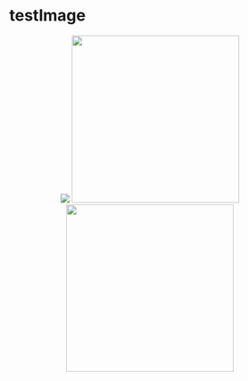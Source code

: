 # testImage

<p align="center">
  <img src="https://downloader.disk.yandex.ru/preview/9b1fca7161ed16546c5ae5f07ba09e946244f44d1be8f101de43418f3a7bf939/660c37db/ud6Hp4MQRadY-PJDZ0hWYUwbctcD4fzDrusCSMTmj7vRwZYSpCxV1Gf28V5GTEwKU40xTLD7TZ5AajxFmvxobw%3D%3D?uid=0&filename=2024-04-02_11-33-22.jpg&disposition=inline&hash=&limit=0&content_type=image%2Fjpeg&owner_uid=0&tknv=v2&size=2560x1272">
  <img src="https://downloader.disk.yandex.ru/preview/7a45b1df20f220f6338caca85045fb60867ba85ef1fef72127e78c2874d3a23e/660c380f/IRMHdWcNWK2GIhpJxYC5K9hYjIDk8Bx6TStyCRHLPq046SL7Pr33eDumQlzPOwExsjszxZIEh0BDdpI03Qz-WQ%3D%3D?uid=0&filename=2024-04-02_11-40-10.jpg&disposition=inline&hash=&limit=0&content_type=image%2Fjpeg&owner_uid=0&tknv=v2&size=2048x2048" height=300>
    <img src="https://downloader.disk.yandex.ru/preview/db8ea47dc831e4756e32bc7ebc67ab34fd588abf155980191c46d4e2c12c4fa0/660c3814/BiWu1tf90J77VLjnprz0D7WKi4oLBYKRiRMGSedRXbGq54Sk3rl7j8PlwWOTRBolVsw-7ulkUmct8kBg2R7LgQ%3D%3D?uid=0&filename=2024-04-02_11-40-42.jpg&disposition=inline&hash=&limit=0&content_type=image%2Fjpeg&owner_uid=0&tknv=v2&size=2048x2048" height=300>
</p>

